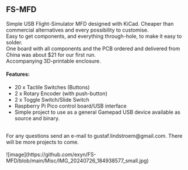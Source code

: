 ## FS-MFD
Simple USB Flight-Simulator MFD designed with KiCad. Cheaper than commercial alternatives and every possibility to customise.<br>
Easy to get components, and everything through-hole, to make it easy to solder.<br>
One board with all components and the PCB ordered and delivered from China was about $21 for our first run.<br>
Accompanying 3D-printable enclosure.<br>

#### Features:

* 20 x Tactile Switches (Buttons)
* 2 x Rotary Encoder (with push-button)
* 2 x Toggle Switch/Slide Switch
* Raspberry Pi Pico control board/USB interface
* Simple project to use as a general Gamepad USB device available as source and binary.
<br>
For any questions send an e-mail to gustaf.lindstroem@gmail.com. There will be more projects to come.
<br><br>
![image](https://github.com/exyn/FS-MFD/blob/main/Misc/IMG_20240726_184938577_small.jpg)
